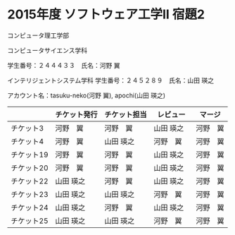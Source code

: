 # 2015年度 ソフトウェア工学II 宿題2


コンピュータ理工学部　

コンピュータサイエンス学科

学生番号：２４４４３３　氏名：河野 翼

インテリジェントシステム学科
学生番号：２４５２８９　氏名：山田 瑛之


アカウント名：tasuku-neko(河野 翼), apochi(山田 瑛之)


|          | チケット発行 | チケット担当 | レビュー　| マージ |
|----------|------------|-------------|---------|--------|
| チケット3 | 河野　翼 | 河野　翼|山田 瑛之 | 河野　翼|
| チケット4 | 河野　翼| 山田 瑛之| 河野　翼| 河野　翼|
| チケット19 | 河野　翼| 河野　翼| 山田 瑛之| 河野　翼|
| チケット20| 河野　翼| 河野　翼| 山田 瑛之| 河野　翼|
| チケット22 | 山田 瑛之| 河野　翼| 山田 瑛之| 河野　翼|
| チケット23 | 山田 瑛之| 山田 瑛之| 河野　翼| 河野　翼|
| チケット24 | 山田 瑛之| 河野　翼| 山田 瑛之| 河野　翼|
| チケット25 | 山田 瑛之| 山田 瑛之| 河野　翼| 河野　翼|
